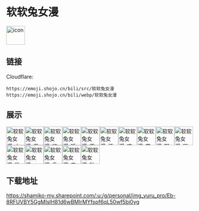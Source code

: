 # 软软兔女漫
<img src="https://emoji.shojo.cn/bili/src/软软兔女漫/icon.png" width="50" height="50" alt="icon">

## 链接
Cloudflare:
```
https://emoji.shojo.cn/bili/src/软软兔女漫
https://emoji.shojo.cn/bili/webp/软软兔女漫
```
## 展示
<img src="https://emoji.shojo.cn/bili/src/软软兔女漫/软软兔女漫-小兔叽.png" width="50" height="50" alt="软软兔女漫-小兔叽"><img src="https://emoji.shojo.cn/bili/src/软软兔女漫/软软兔女漫-干饭.png" width="50" height="50" alt="软软兔女漫-干饭"><img src="https://emoji.shojo.cn/bili/src/软软兔女漫/软软兔女漫-吃草.png" width="50" height="50" alt="软软兔女漫-吃草"><img src="https://emoji.shojo.cn/bili/src/软软兔女漫/软软兔女漫-睡觉.png" width="50" height="50" alt="软软兔女漫-睡觉"><img src="https://emoji.shojo.cn/bili/src/软软兔女漫/软软兔女漫-不看不看.png" width="50" height="50" alt="软软兔女漫-不看不看"><img src="https://emoji.shojo.cn/bili/src/软软兔女漫/软软兔女漫-汗.png" width="50" height="50" alt="软软兔女漫-汗"><img src="https://emoji.shojo.cn/bili/src/软软兔女漫/软软兔女漫-咬你.png" width="50" height="50" alt="软软兔女漫-咬你"><img src="https://emoji.shojo.cn/bili/src/软软兔女漫/软软兔女漫-花痴.png" width="50" height="50" alt="软软兔女漫-花痴"><img src="https://emoji.shojo.cn/bili/src/软软兔女漫/软软兔女漫-啊.png" width="50" height="50" alt="软软兔女漫-啊"><img src="https://emoji.shojo.cn/bili/src/软软兔女漫/软软兔女漫-哭哭.png" width="50" height="50" alt="软软兔女漫-哭哭"><img src="https://emoji.shojo.cn/bili/src/软软兔女漫/软软兔女漫-微笑.png" width="50" height="50" alt="软软兔女漫-微笑"><img src="https://emoji.shojo.cn/bili/src/软软兔女漫/软软兔女漫-wink.png" width="50" height="50" alt="软软兔女漫-wink"><img src="https://emoji.shojo.cn/bili/src/软软兔女漫/软软兔女漫-乖巧.png" width="50" height="50" alt="软软兔女漫-乖巧"><img src="https://emoji.shojo.cn/bili/src/软软兔女漫/软软兔女漫-害羞.png" width="50" height="50" alt="软软兔女漫-害羞"><img src="https://emoji.shojo.cn/bili/src/软软兔女漫/软软兔女漫-哒咩.png" width="50" height="50" alt="软软兔女漫-哒咩">

## 下载地址

https://shamiko-my.sharepoint.com/:u:/g/personal/img_yuru_pro/Eb-8RFUVBY5GgMIslH81d6wBMIrMYfspf6qL50wf5bi0yg